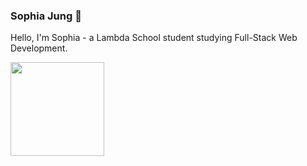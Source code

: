### Sophia Jung 👋


<p align="center" >

Hello, I'm Sophia - a Lambda School student studying Full-Stack Web Development. 


  <img src="https://www.hipsthetic.com/wp-content/uploads/2016/03/80s-Computer.gif" width="150px">

<!--
**sophiasagan/sophiasagan** is a ✨ _special_ ✨ repository because its `README.md` (this file) appears on your GitHub profile.

Here are some ideas to get you started:

- 🔭 I’m currently working on ...
- 🌱 I’m currently learning ...
- 👯 I’m looking to collaborate on ...
- 🤔 I’m looking for help with ...
- 💬 Ask me about ...
- 📫 How to reach me: ...
- 😄 Pronouns: ...
- ⚡ Fun fact: ...
-->
